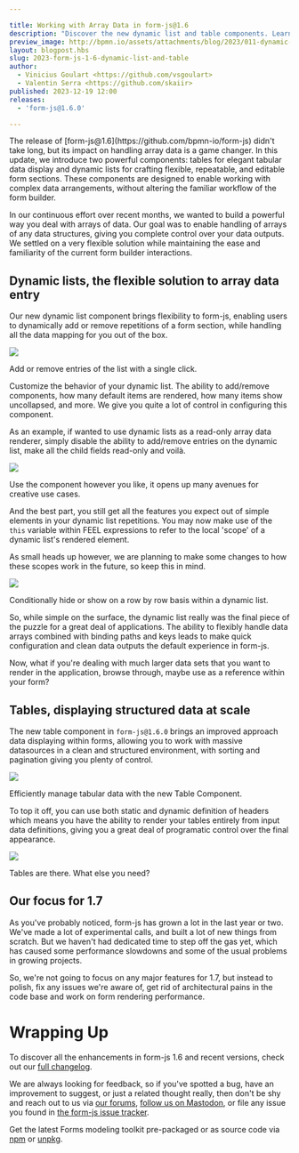 ```yaml
---

title: Working with Array Data in form-js@1.6
description: "Discover the new dynamic list and table components. Learn how they allow you to handle array data with ease."
preview_image: http://bpmn.io/assets/attachments/blog/2023/011-dynamic-list-readonly.png
layout: blogpost.hbs
slug: 2023-form-js-1-6-dynamic-list-and-table
author:
  - Vinicius Goulart <https://github.com/vsgoulart>
  - Valentin Serra <https://github.com/skaiir>
published: 2023-12-19 12:00
releases:
  - 'form-js@1.6.0'

---
```


<p class="introduction">
  The release of [form-js@1.6](https://github.com/bpmn-io/form-js) didn't take long, but its impact on handling array data is a game changer. In this update, we introduce two powerful components: tables for elegant tabular data display and dynamic lists for crafting flexible, repeatable, and editable form sections. These components are designed to enable working with complex data arrangements, without altering the familiar workflow of the form builder.
</p>

<!-- continue -->

In our continuous effort over recent months, we wanted to build a powerful way you deal with arrays of data. Our goal was to enable handling of arrays of any data structures, giving you complete control over your data outputs. We settled on a very flexible solution while maintaining the ease and familiarity of the current form builder interactions.


## Dynamic lists, the flexible solution to array data entry

Our new dynamic list component brings flexibility to form-js, enabling users to dynamically add or remove repetitions of a form section, while handling all the data mapping for you out of the box.

<div class="figure full-size">
  <img src="{{ assets }}/attachments/blog/2023/011-dynamic-list.gif">
  <p class="caption">
    Add or remove entries of the list with a single click.
  </p>
</div>

Customize the behavior of your dynamic list. The ability to add/remove components, how many default items are rendered, how many items show uncollapsed, and more. We give you quite a lot of control in configuring this component.

As an example, if wanted to use dynamic lists as a read-only array data renderer, simply disable the ability to add/remove entries on the dynamic list, make all the child fields read-only and voilà.

<div class="figure full-size">
  <img src="{{ assets }}/attachments/blog/2023/011-dynamic-list-readonly.png">
  <p class="caption">
    Use the component however you like, it opens up many avenues for creative use cases.
  </p>
</div>

And the best part, you still get all the features you expect out of simple elements in your dynamic list repetitions. You may now make use of the `this` variable within FEEL expressions to refer to the local 'scope' of a dynamic list's rendered element. 

As small heads up however, we are planning to make some changes to how these scopes work in the future, so keep this in mind.

<div class="figure full-size">
  <img src="{{ assets }}/attachments/blog/2023/011-dynamic-list-simple-scope.gif">
  <p class="caption">
    Conditionally hide or show on a row by row basis within a dynamic list. 
  </p>
</div>

So, while simple on the surface, the dynamic list really was the final piece of the puzzle for a great deal of applications. The ability to flexibly handle data arrays combined with binding paths and keys leads to make quick configuration and clean data outputs the default experience in form-js.

Now, what if you're dealing with much larger data sets that you want to render in the application, browse through, maybe use as a reference within your form?


## Tables, displaying structured data at scale

The new table component in `form-js@1.6.0` brings an improved approach data displaying within forms, allowing you to work with massive datasources in a clean and structured environment, with sorting and pagination giving you plenty of control.

<div class="figure full-size">
  <img src="{{ assets }}/attachments/blog/2023/011-tables.gif">
  <p class="caption">
    Efficiently manage tabular data with the new Table Component.
  </p>
</div>

To top it off, you can use both static and dynamic definition of headers which means you have the ability to render your tables entirely from input data definitions, giving you a great deal of programatic control over the final appearance.

<div class="figure full-size">
  <img src="{{ assets }}/attachments/blog/2023/011-tables-more.png">
  <p class="caption">
    Tables are there. What else you need?
  </p>
</div>


## Our focus for 1.7

As you've probably noticed, form-js has grown a lot in the last year or two. We've made a lot of experimental calls, and built a lot of new things from scratch. But we haven't had dedicated time to step off the gas yet, which has caused some performance slowdowns and some of the usual problems in growing projects. 

So, we're not going to focus on any major features for 1.7, but instead to polish, fix any issues we're aware of, get rid of architectural pains in the code base and work on form rendering performance.


# Wrapping Up

To discover all the enhancements in form-js 1.6 and recent versions, check out our [full changelog](https://github.com/bpmn-io/form-js/blob/master/packages/form-js/CHANGELOG.md#140).

We are always looking for feedback, so if you've spotted a bug, have an improvement to suggest, or just a related thought really, then don't be shy and reach out to us via [our forums](https://forum.bpmn.io/), [follow us on Mastodon](https://fosstodon.org/@bpmn_io), or file any issue you found in [the form-js issue tracker](https://github.com/bpmn-io/form-js/issues).

Get the latest Forms modeling toolkit pre-packaged or as source code via [npm](https://www.npmjs.com/package/@bpmn-io/form-js) or [unpkg](https://unpkg.com/@bpmn-io/form-js).
